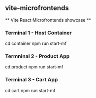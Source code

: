 ## vite-microfrontends

** Vite React Microfrontends showcase **

### Terminal 1 - Host Container
cd container
npm run start-mf

### Termninal 2 - Product App
cd product
npm run start-mf

### Terminal 3 - Cart App
cd cart
npm run start-mf